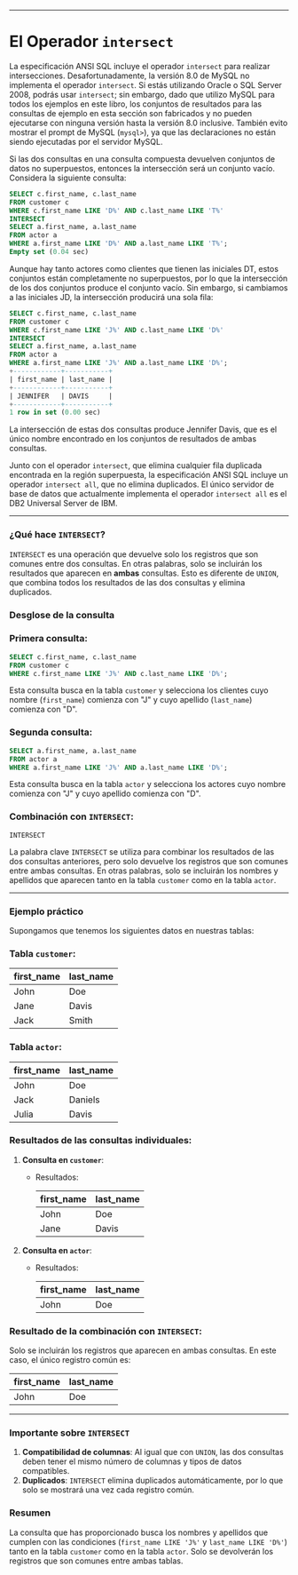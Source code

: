 
---

# El Operador `intersect`

La especificación ANSI SQL incluye el operador `intersect` para realizar intersecciones. Desafortunadamente, la versión 8.0 de MySQL no implementa el operador `intersect`. Si estás utilizando Oracle o SQL Server 2008, podrás usar `intersect`; sin embargo, dado que utilizo MySQL para todos los ejemplos en este libro, los conjuntos de resultados para las consultas de ejemplo en esta sección son fabricados y no pueden ejecutarse con ninguna versión hasta la versión 8.0 inclusive. También evito mostrar el prompt de MySQL (`mysql>`), ya que las declaraciones no están siendo ejecutadas por el servidor MySQL.

Si las dos consultas en una consulta compuesta devuelven conjuntos de datos no superpuestos, entonces la intersección será un conjunto vacío. Considera la siguiente consulta:

```sql
SELECT c.first_name, c.last_name
FROM customer c
WHERE c.first_name LIKE 'D%' AND c.last_name LIKE 'T%'
INTERSECT
SELECT a.first_name, a.last_name
FROM actor a
WHERE a.first_name LIKE 'D%' AND a.last_name LIKE 'T%';
Empty set (0.04 sec)
```

Aunque hay tanto actores como clientes que tienen las iniciales DT, estos conjuntos están completamente no superpuestos, por lo que la intersección de los dos conjuntos produce el conjunto vacío. Sin embargo, si cambiamos a las iniciales JD, la intersección producirá una sola fila:

```sql
SELECT c.first_name, c.last_name
FROM customer c
WHERE c.first_name LIKE 'J%' AND c.last_name LIKE 'D%'
INTERSECT
SELECT a.first_name, a.last_name
FROM actor a
WHERE a.first_name LIKE 'J%' AND a.last_name LIKE 'D%';
+------------+-----------+
| first_name | last_name |
+------------+-----------+
| JENNIFER   | DAVIS     |
+------------+-----------+
1 row in set (0.00 sec)
```

La intersección de estas dos consultas produce Jennifer Davis, que es el único nombre encontrado en los conjuntos de resultados de ambas consultas.

Junto con el operador `intersect`, que elimina cualquier fila duplicada encontrada en la región superpuesta, la especificación ANSI SQL incluye un operador `intersect all`, que no elimina duplicados. El único servidor de base de datos que actualmente implementa el operador `intersect all` es el DB2 Universal Server de IBM.

---

### ¿Qué hace `INTERSECT`?

`INTERSECT` es una operación que devuelve solo los registros que son comunes entre dos consultas. En otras palabras, solo se incluirán los resultados que aparecen en **ambas** consultas. Esto es diferente de `UNION`, que combina todos los resultados de las dos consultas y elimina duplicados.

### Desglose de la consulta

### Primera consulta:

```sql
SELECT c.first_name, c.last_name
FROM customer c
WHERE c.first_name LIKE 'J%' AND c.last_name LIKE 'D%';
```

Esta consulta busca en la tabla `customer` y selecciona los clientes cuyo nombre (`first_name`) comienza con "J" y cuyo apellido (`last_name`) comienza con "D".

### Segunda consulta:

```sql
SELECT a.first_name, a.last_name
FROM actor a
WHERE a.first_name LIKE 'J%' AND a.last_name LIKE 'D%';
```

Esta consulta busca en la tabla `actor` y selecciona los actores cuyo nombre comienza con "J" y cuyo apellido comienza con "D".

### Combinación con `INTERSECT`:

`INTERSECT`

La palabra clave `INTERSECT` se utiliza para combinar los resultados de las dos consultas anteriores, pero solo devuelve los registros que son comunes entre ambas consultas. En otras palabras, solo se incluirán los nombres y apellidos que aparecen tanto en la tabla `customer` como en la tabla `actor`.

---

### Ejemplo práctico

Supongamos que tenemos los siguientes datos en nuestras tablas:

### Tabla `customer`:

| first_name | last_name |
| --- | --- |
| John | Doe |
| Jane | Davis |
| Jack | Smith |

### Tabla `actor`:

| first_name | last_name |
| --- | --- |
| John | Doe |
| Jack | Daniels |
| Julia | Davis |

### Resultados de las consultas individuales:

1. **Consulta en `customer`**:
    - Resultados:


        | first_name | last_name |
        | --- | --- |
        | John | Doe |
        | Jane | Davis |
2. **Consulta en `actor`**:
    - Resultados:


        | first_name | last_name |
        | --- | --- |
        | John | Doe |

### Resultado de la combinación con `INTERSECT`:

Solo se incluirán los registros que aparecen en ambas consultas. En este caso, el único registro común es:

| first_name | last_name |
| --- | --- |
| John | Doe |

---

### Importante sobre `INTERSECT`

1. **Compatibilidad de columnas**: Al igual que con `UNION`, las dos consultas deben tener el mismo número de columnas y tipos de datos compatibles.
2. **Duplicados**: `INTERSECT` elimina duplicados automáticamente, por lo que solo se mostrará una vez cada registro común.

### Resumen

La consulta que has proporcionado busca los nombres y apellidos que cumplen con las condiciones (`first_name LIKE 'J%'` y `last_name LIKE 'D%'`) tanto en la tabla `customer` como en la tabla `actor`. Solo se devolverán los registros que son comunes entre ambas tablas.
